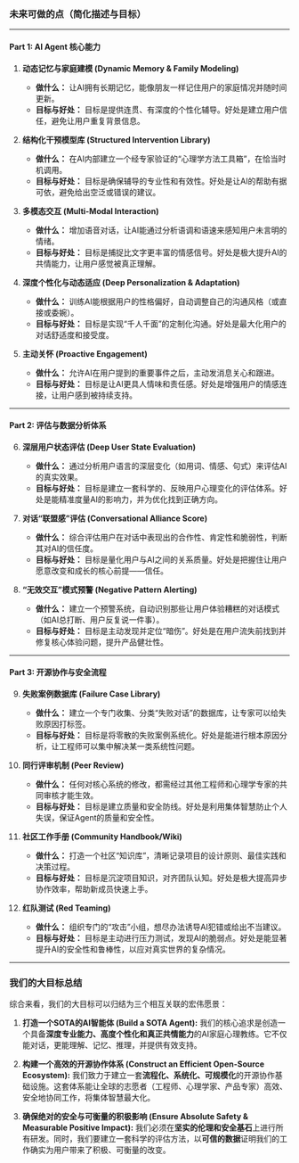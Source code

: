 ### 未来可做的点（简化描述与目标）

---

#### **Part 1: AI Agent 核心能力**

1.  **动态记忆与家庭建模 (Dynamic Memory & Family Modeling)**
    * **做什么：** 让AI拥有长期记忆，能像朋友一样记住用户的家庭情况并随时间更新。
    * **目标与好处：** 目标是提供连贯、有深度的个性化辅导。好处是建立用户信任，避免让用户重复背景信息。

2.  **结构化干预模型库 (Structured Intervention Library)**
    * **做什么：** 在AI内部建立一个经专家验证的“心理学方法工具箱”，在恰当时机调用。
    * **目标与好处：** 目标是确保辅导的专业性和有效性。好处是让AI的帮助有据可依，避免给出空泛或错误的建议。

3.  **多模态交互 (Multi-Modal Interaction)**
    * **做什么：** 增加语音对话，让AI能通过分析语调和语速来感知用户未言明的情绪。
    * **目标与好处：** 目标是捕捉比文字更丰富的情感信号。好处是极大提升AI的共情能力，让用户感觉被真正理解。

4.  **深度个性化与动态适应 (Deep Personalization & Adaptation)**
    * **做什么：** 训练AI能根据用户的性格偏好，自动调整自己的沟通风格（或直接或委婉）。
    * **目标与好处：** 目标是实现“千人千面”的定制化沟通。好处是最大化用户的对话舒适度和接受度。

5.  **主动关怀 (Proactive Engagement)**
    * **做什么：** 允许AI在用户提到的重要事件之后，主动发消息关心和跟进。
    * **目标与好处：** 目标是让AI更具人情味和责任感。好处是增强用户的情感连接，让用户感到被持续支持。

---

#### **Part 2: 评估与数据分析体系**

6.  **深层用户状态评估 (Deep User State Evaluation)**
    * **做什么：** 通过分析用户语言的深层变化（如用词、情感、句式）来评估AI的真实效果。
    * **目标与好处：** 目标是建立一套科学的、反映用户心理变化的评估体系。好处是能精准度量AI的影响力，并为优化找到正确方向。

7.  **对话“联盟感”评估 (Conversational Alliance Score)**
    * **做什么：** 综合评估用户在对话中表现出的合作性、肯定性和脆弱性，判断其对AI的信任度。
    * **目标与好处：** 目标是量化用户与AI之间的关系质量。好处是把握住让用户愿意改变和成长的核心前提——信任。

8.  **“无效交互”模式预警 (Negative Pattern Alerting)**
    * **做什么：** 建立一个预警系统，自动识别那些让用户体验糟糕的对话模式（如AI总打断、用户反复说一件事）。
    * **目标与好处：** 目标是主动发现并定位“暗伤”。好处是在用户流失前找到并修复核心体验问题，提升产品健壮性。

---

#### **Part 3: 开源协作与安全流程**

9.  **失败案例数据库 (Failure Case Library)**
    * **做什么：** 建立一个专门收集、分类“失败对话”的数据库，让专家可以给失败原因打标签。
    * **目标与好处：** 目标是将零散的失败案例系统化。好处是能进行根本原因分析，让工程师可以集中解决某一类系统性问题。

10. **同行评审机制 (Peer Review)**
    * **做什么：** 任何对核心系统的修改，都需经过其他工程师和心理学专家的共同审核才能生效。
    * **目标与好处：** 目标是建立质量和安全防线。好处是利用集体智慧防止个人失误，保证Agent的质量和安全性。

11. **社区工作手册 (Community Handbook/Wiki)**
    * **做什么：** 打造一个社区“知识库”，清晰记录项目的设计原则、最佳实践和决策过程。
    * **目标与好处：** 目标是沉淀项目知识，对齐团队认知。好处是极大提高异步协作效率，帮助新成员快速上手。

12. **红队测试 (Red Teaming)**
    * **做什么：** 组织专门的“攻击”小组，想尽办法诱导AI犯错或给出不当建议。
    * **目标与好处：** 目标是主动进行压力测试，发现AI的脆弱点。好处是能显著提升AI的安全性和鲁棒性，以应对真实世界的复杂情况。

---

### 我们的大目标总结

综合来看，我们的大目标可以归结为三个相互关联的宏伟愿景：

1.  **打造一个SOTA的AI智能体 (Build a SOTA Agent):**
    我们的核心追求是创造一个具备**深度专业能力、高度个性化和真正共情能力**的AI家庭心理教练。它不仅能对话，更能理解、记忆、推理，并提供有效支持。

2.  **构建一个高效的开源协作体系 (Construct an Efficient Open-Source Ecosystem):**
    我们致力于建立一套**流程化、系统化、可规模化**的开源协作基础设施。这套体系能让全球的志愿者（工程师、心理学家、产品专家）高效、安全地协同工作，将集体智慧最大化。

3.  **确保绝对的安全与可衡量的积极影响 (Ensure Absolute Safety & Measurable Positive Impact):**
    我们必须在**坚实的伦理和安全基石**上进行所有研发。同时，我们要建立一套科学的评估方法，以**可信的数据**证明我们的工作确实为用户带来了积极、可衡量的改变。